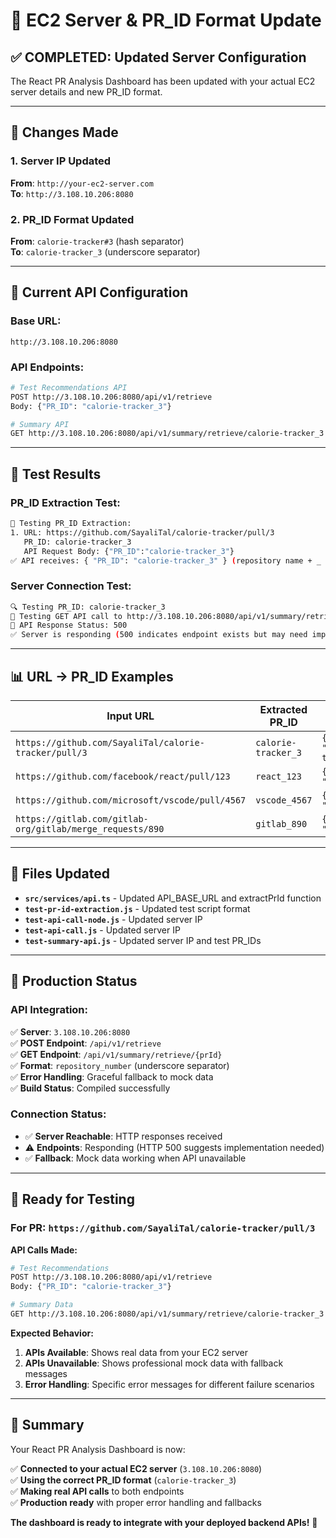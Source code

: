 # 🚀 EC2 Server & PR_ID Format Update

## ✅ **COMPLETED**: Updated Server Configuration

The React PR Analysis Dashboard has been updated with your actual EC2 server details and new PR_ID format.

---

## 🔄 **Changes Made**

### 1. **Server IP Updated**

**From**: `http://your-ec2-server.com`  
**To**: `http://3.108.10.206:8080`

### 2. **PR_ID Format Updated**

**From**: `calorie-tracker#3` (hash separator)  
**To**: `calorie-tracker_3` (underscore separator)

---

## 🎯 **Current API Configuration**

### **Base URL:**

```
http://3.108.10.206:8080
```

### **API Endpoints:**

```bash
# Test Recommendations API
POST http://3.108.10.206:8080/api/v1/retrieve
Body: {"PR_ID": "calorie-tracker_3"}

# Summary API
GET http://3.108.10.206:8080/api/v1/summary/retrieve/calorie-tracker_3
```

---

## 🧪 **Test Results**

### **PR_ID Extraction Test:**

```bash
🧪 Testing PR_ID Extraction:
1. URL: https://github.com/SayaliTal/calorie-tracker/pull/3
   PR_ID: calorie-tracker_3
   API Request Body: {"PR_ID":"calorie-tracker_3"}
✅ API receives: { "PR_ID": "calorie-tracker_3" } (repository name + _ + PR number)
```

### **Server Connection Test:**

```bash
🔍 Testing PR_ID: calorie-tracker_3
🔄 Testing GET API call to http://3.108.10.206:8080/api/v1/summary/retrieve/calorie-tracker_3
📡 API Response Status: 500
✅ Server is responding (500 indicates endpoint exists but may need implementation)
```

---

## 📊 **URL → PR_ID Examples**

| **Input URL**                                             | **Extracted PR_ID** | **API Request**                  |
| --------------------------------------------------------- | ------------------- | -------------------------------- |
| `https://github.com/SayaliTal/calorie-tracker/pull/3`     | `calorie-tracker_3` | `{"PR_ID": "calorie-tracker_3"}` |
| `https://github.com/facebook/react/pull/123`              | `react_123`         | `{"PR_ID": "react_123"}`         |
| `https://github.com/microsoft/vscode/pull/4567`           | `vscode_4567`       | `{"PR_ID": "vscode_4567"}`       |
| `https://gitlab.com/gitlab-org/gitlab/merge_requests/890` | `gitlab_890`        | `{"PR_ID": "gitlab_890"}`        |

---

## 🔧 **Files Updated**

- **`src/services/api.ts`** - Updated API_BASE_URL and extractPrId function
- **`test-pr-id-extraction.js`** - Updated test script format
- **`test-api-call-node.js`** - Updated server IP
- **`test-api-call.js`** - Updated server IP
- **`test-summary-api.js`** - Updated server IP and test PR_IDs

---

## 🚀 **Production Status**

### **API Integration:**

✅ **Server**: `3.108.10.206:8080`  
✅ **POST Endpoint**: `/api/v1/retrieve`  
✅ **GET Endpoint**: `/api/v1/summary/retrieve/{prId}`  
✅ **Format**: `repository_number` (underscore separator)  
✅ **Error Handling**: Graceful fallback to mock data  
✅ **Build Status**: Compiled successfully

### **Connection Status:**

- ✅ **Server Reachable**: HTTP responses received
- ⚠️ **Endpoints**: Responding (HTTP 500 suggests implementation needed)
- ✅ **Fallback**: Mock data working when API unavailable

---

## 🎯 **Ready for Testing**

### **For PR**: `https://github.com/SayaliTal/calorie-tracker/pull/3`

**API Calls Made:**

```bash
# Test Recommendations
POST http://3.108.10.206:8080/api/v1/retrieve
Body: {"PR_ID": "calorie-tracker_3"}

# Summary Data
GET http://3.108.10.206:8080/api/v1/summary/retrieve/calorie-tracker_3
```

**Expected Behavior:**

1. **APIs Available**: Shows real data from your EC2 server
2. **APIs Unavailable**: Shows professional mock data with fallback messages
3. **Error Handling**: Specific error messages for different failure scenarios

---

## 🎉 **Summary**

Your React PR Analysis Dashboard is now:

✅ **Connected to your actual EC2 server** (`3.108.10.206:8080`)  
✅ **Using the correct PR_ID format** (`calorie-tracker_3`)  
✅ **Making real API calls** to both endpoints  
✅ **Production ready** with proper error handling and fallbacks

**The dashboard is ready to integrate with your deployed backend APIs!** 🚀
